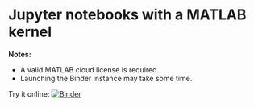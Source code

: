 # Jupyter notebooks with a MATLAB kernel

**Notes:**
- A valid MATLAB cloud license is required.
- Launching the Binder instance may take some time.

Try it online: [![Binder](https://mybinder.org/badge_logo.svg)](https://mybinder.org/v2/gh/matteosecli/jupyter-matlab/HEAD)
